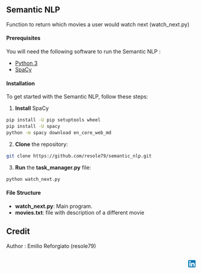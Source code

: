 ## Semantic NLP   

Function to return which movies a user would watch next (watch_next.py)   

#### Prerequisites
You will need the following software to run the Semantic NLP :
 - [Python 3](https://www.python.org/downloads/)
 - [SpaCy](https://spacy.io/)

#### Installation
To get started with the Semantic NLP, follow these steps:


1. **Install** SpaCy
```sh
pip install -U pip setuptools wheel
pip install -U spacy
python -m spacy download en_core_web_md
```

2. **Clone** the repository:

```sh
git clone https://github.com/resole79/semantic_nlp.git
```

3. **Run** the **task_manager.py** file:

```sh
python watch_next.py
```

#### File Structure   
 - **watch_next.py**: Main program.
 - **movies.txt**: file with description of a different movie


## **Credit**

Author : Emilio Reforgiato (resole79)

##
<p align="right"><a href="https://www.linkedin.com/in/emilio-reforgiato/" target=”_blank” ><img src="./image/in_logo.png" /></a></p>
